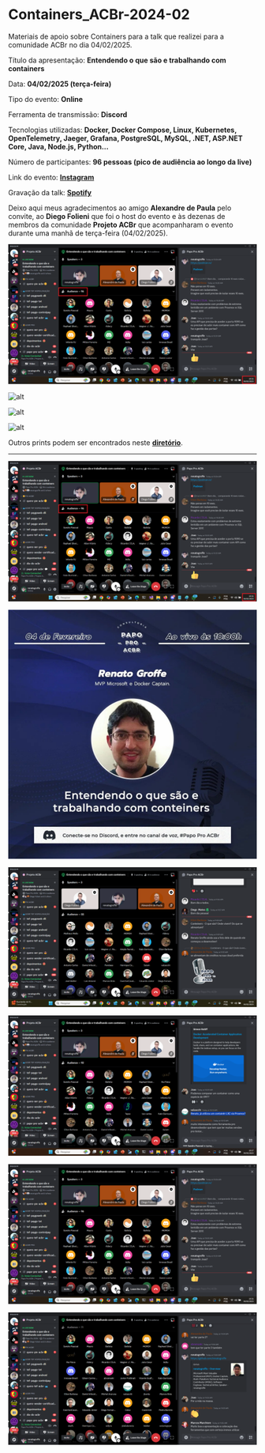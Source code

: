 # Containers_ACBr-2024-02
Materiais de apoio sobre Containers para a talk que realizei para a comunidade ACBr no dia 04/02/2025.

Título da apresentação: **Entendendo o que são e trabalhando com containers**

Data: **04/02/2025 (terça-feira)**

Tipo do evento: **Online**

Ferramenta de transmissão: **Discord**

Tecnologias utilizadas: **Docker, Docker Compose, Linux, Kubernetes, OpenTelemetry, Jaeger, Grafana, PostgreSQL, MySQL, .NET, ASP.NET Core, Java, Node.js, Python...**

Número de participantes: **96 pessoas (pico de audiência ao longo da live)**

Link do evento: [**Instagram**](https://www.instagram.com/p/DFn3rXnTF3X/)

Gravação da talk: [**Spotify**](https://open.spotify.com/episode/5OVA7T51jx8SPOBguUFUAS?si=01356a7c995643d3)

Deixo aqui meus agradecimentos ao amigo **Alexandre de Paula** pelo convite, ao **Diego Folieni** que foi o host do evento e às dezenas de membros da comunidade **Projeto ACBr** que acompanharam o evento durante uma manhã de terça-feira (04/02/2025).

![alt](img/audiencia.png)

![alt](img/g-12.png)

![alt](img/g-17.png)

![alt](img/divulgacao.png)

Outros prints podem ser encontrados neste [**diretório**](/img/).

---

![Audiência](img/audiencia.png)

![Banner](img/acbr-containers.jpg)

![Renato paletrando 1](img/c-01.png)

![Renato paletrando 2](img/c-02.png)

![Renato paletrando 2](img/c-03.png)

![Renato paletrando 2](img/c-04.png)
